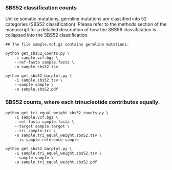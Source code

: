 ### SBS52 classification counts

Unlike somatic mutations, germline mutations are classified into 52 categories (SBS52 classification). Please refer to the methods section of the manuscript for a detailed description of how the SBS96 classification is collapsed into the SBS52 classification.

```
## The file sample.vcf.gz contains germline mutations.

python get_sbs52_counts.py \
    -i sample.vcf.bgz \
    --ref-fasta sample.fasta \
    -o sample.sbs52.tsv

python get_sbs52_barplot.py \
    -i sample.sbs52.tsv \
    --sample sample \
    -o sample.sbs52.pdf
```

### SBS52 counts, where each trinucleotide contributes equally.

```
python get_tri_equal_weight_sbs52_counts.py \
    -i sample.vcf.bgz \
    --ref-fasta sample.fasta \
    --target sample.target \
    --tri sample.tri \
    -o sample.tri_equal_weight.sbs52.tsv \
    --is-sample-reference-sample

python get_sbs52_barplot.py \
    -i sample.tri_equal_weight.sbs52.tsv \
    --sample sample \
    -o sample.tri_equal_weight.sbs52.pdf
```
